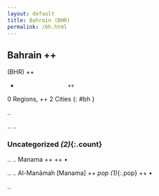 ```yaml
---
layout: default
title: Bahrain (BHR)
permalink: /bh.html
---
```



## Bahrain   ++
(BHR)  ++
-                     ++
0 Regions, ++
2 Cities
{: #bh }

.. 




.. 
.. 


### Uncategorized _(2)_{:.count}


..
..
Manama  ++
 ++
•

..
..
Al-Manāmah [Manama]  ++
 _pop (1)_{:.pop} ++
•




.. 
 
